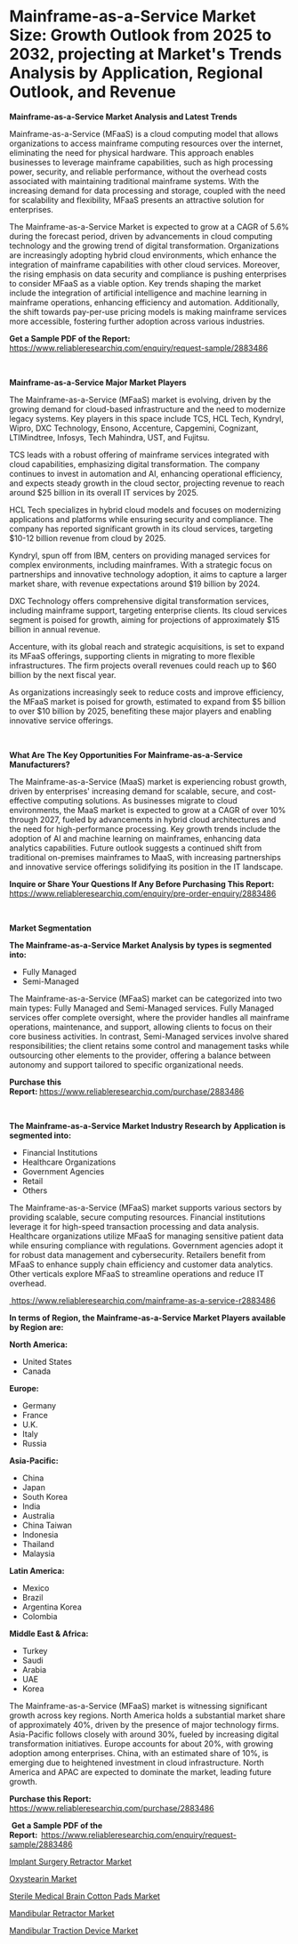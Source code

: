 <p><h1>Mainframe-as-a-Service Market Size: Growth Outlook from 2025 to 2032, projecting at Market's Trends Analysis by Application, Regional Outlook, and Revenue</h1></p><p><strong>Mainframe-as-a-Service Market Analysis and Latest Trends</strong></p>
<p><p>Mainframe-as-a-Service (MFaaS) is a cloud computing model that allows organizations to access mainframe computing resources over the internet, eliminating the need for physical hardware. This approach enables businesses to leverage mainframe capabilities, such as high processing power, security, and reliable performance, without the overhead costs associated with maintaining traditional mainframe systems. With the increasing demand for data processing and storage, coupled with the need for scalability and flexibility, MFaaS presents an attractive solution for enterprises.</p><p>The Mainframe-as-a-Service Market is expected to grow at a CAGR of 5.6% during the forecast period, driven by advancements in cloud computing technology and the growing trend of digital transformation. Organizations are increasingly adopting hybrid cloud environments, which enhance the integration of mainframe capabilities with other cloud services. Moreover, the rising emphasis on data security and compliance is pushing enterprises to consider MFaaS as a viable option. Key trends shaping the market include the integration of artificial intelligence and machine learning in mainframe operations, enhancing efficiency and automation. Additionally, the shift towards pay-per-use pricing models is making mainframe services more accessible, fostering further adoption across various industries.</p></p>
<p><strong>Get a Sample PDF of the Report:&nbsp;</strong> <a href="https://www.reliableresearchiq.com/enquiry/request-sample/2883486?utm_campaign=103&utm_medium=2&utm_source=Github&utm_content=ia&utm_term=13032025&utm_id=mainframe-as-a-service">https://www.reliableresearchiq.com/enquiry/request-sample/2883486</a></p>
<p>&nbsp;</p>
<p><strong>Mainframe-as-a-Service Major Market Players</strong></p>
<p><p>The Mainframe-as-a-Service (MFaaS) market is evolving, driven by the growing demand for cloud-based infrastructure and the need to modernize legacy systems. Key players in this space include TCS, HCL Tech, Kyndryl, Wipro, DXC Technology, Ensono, Accenture, Capgemini, Cognizant, LTIMindtree, Infosys, Tech Mahindra, UST, and Fujitsu.</p><p>TCS leads with a robust offering of mainframe services integrated with cloud capabilities, emphasizing digital transformation. The company continues to invest in automation and AI, enhancing operational efficiency, and expects steady growth in the cloud sector, projecting revenue to reach around $25 billion in its overall IT services by 2025.</p><p>HCL Tech specializes in hybrid cloud models and focuses on modernizing applications and platforms while ensuring security and compliance. The company has reported significant growth in its cloud services, targeting $10-12 billion revenue from cloud by 2025.</p><p>Kyndryl, spun off from IBM, centers on providing managed services for complex environments, including mainframes. With a strategic focus on partnerships and innovative technology adoption, it aims to capture a larger market share, with revenue expectations around $19 billion by 2024.</p><p>DXC Technology offers comprehensive digital transformation services, including mainframe support, targeting enterprise clients. Its cloud services segment is poised for growth, aiming for projections of approximately $15 billion in annual revenue.</p><p>Accenture, with its global reach and strategic acquisitions, is set to expand its MFaaS offerings, supporting clients in migrating to more flexible infrastructures. The firm projects overall revenues could reach up to $60 billion by the next fiscal year.</p><p>As organizations increasingly seek to reduce costs and improve efficiency, the MFaaS market is poised for growth, estimated to expand from $5 billion to over $10 billion by 2025, benefiting these major players and enabling innovative service offerings.</p></p>
<p>&nbsp;</p>
<p><strong>What Are The Key Opportunities For Mainframe-as-a-Service Manufacturers?</strong></p>
<p><p>The Mainframe-as-a-Service (MaaS) market is experiencing robust growth, driven by enterprises' increasing demand for scalable, secure, and cost-effective computing solutions. As businesses migrate to cloud environments, the MaaS market is expected to grow at a CAGR of over 10% through 2027, fueled by advancements in hybrid cloud architectures and the need for high-performance processing. Key growth trends include the adoption of AI and machine learning on mainframes, enhancing data analytics capabilities. Future outlook suggests a continued shift from traditional on-premises mainframes to MaaS, with increasing partnerships and innovative service offerings solidifying its position in the IT landscape.</p></p>
<p><strong>Inquire or Share Your Questions If Any Before Purchasing This Report:</strong> <a href="https://www.reliableresearchiq.com/enquiry/pre-order-enquiry/2883486?utm_campaign=103&utm_medium=2&utm_source=Github&utm_content=ia&utm_term=13032025&utm_id=mainframe-as-a-service">https://www.reliableresearchiq.com/enquiry/pre-order-enquiry/2883486</a></p>
<p>&nbsp;</p>
<p><strong>Market Segmentation</strong></p>
<p><strong>The Mainframe-as-a-Service Market Analysis by types is segmented into:</strong></p>
<p><ul><li>Fully Managed</li><li>Semi-Managed</li></ul></p>
<p><p>The Mainframe-as-a-Service (MFaaS) market can be categorized into two main types: Fully Managed and Semi-Managed services. Fully Managed services offer complete oversight, where the provider handles all mainframe operations, maintenance, and support, allowing clients to focus on their core business activities. In contrast, Semi-Managed services involve shared responsibilities; the client retains some control and management tasks while outsourcing other elements to the provider, offering a balance between autonomy and support tailored to specific organizational needs.</p></p>
<p><strong>Purchase this Report:&nbsp;</strong><a href="https://www.reliableresearchiq.com/purchase/2883486?utm_campaign=103&utm_medium=2&utm_source=Github&utm_content=ia&utm_term=13032025&utm_id=mainframe-as-a-service">https://www.reliableresearchiq.com/purchase/2883486</a></p>
<p>&nbsp;</p>
<p><strong>The Mainframe-as-a-Service Market Industry Research by Application is segmented into:</strong></p>
<p><ul><li>Financial Institutions</li><li>Healthcare Organizations</li><li>Government Agencies</li><li>Retail</li><li>Others</li></ul></p>
<p><p>The Mainframe-as-a-Service (MFaaS) market supports various sectors by providing scalable, secure computing resources. Financial institutions leverage it for high-speed transaction processing and data analysis. Healthcare organizations utilize MFaaS for managing sensitive patient data while ensuring compliance with regulations. Government agencies adopt it for robust data management and cybersecurity. Retailers benefit from MFaaS to enhance supply chain efficiency and customer data analytics. Other verticals explore MFaaS to streamline operations and reduce IT overhead.</p></p>
<p><a href="https://www.reliableresearchiq.com/mainframe-as-a-service-r2883486?utm_campaign=103&utm_medium=2&utm_source=Github&utm_content=ia&utm_term=13032025&utm_id=mainframe-as-a-service">&nbsp;https://www.reliableresearchiq.com/mainframe-as-a-service-r2883486</a></p>
<p><strong>In terms of Region, the Mainframe-as-a-Service Market Players available by Region are:</strong></p>
<p>
    <p> <strong> North America: </strong>
        <ul>
            <li>United States</li>
            <li>Canada</li>
        </ul>
        </p> 
    <p> <strong> Europe: </strong>
        <ul>
            <li>Germany</li>
            <li>France</li>
            <li>U.K.</li>
            <li>Italy</li>
            <li>Russia</li>
        </ul>
        </p> 
    <p> <strong> Asia-Pacific: </strong>
        <ul>
            <li>China</li>
            <li>Japan</li>
            <li>South Korea</li>
            <li>India</li>
            <li>Australia</li>
            <li>China Taiwan</li>
            <li>Indonesia</li>
            <li>Thailand</li>
            <li>Malaysia</li>
        </ul>
        </p> 
    <p> <strong> Latin America: </strong>
        <ul>
            <li>Mexico</li>
            <li>Brazil</li>
            <li>Argentina Korea</li>
            <li>Colombia</li>
        </ul>
        </p> 
    <p> <strong> Middle East & Africa: </strong>
        <ul>
            <li>Turkey</li>
            <li>Saudi</li>
            <li>Arabia</li>
            <li>UAE</li>
            <li>Korea</li>
        </ul>
    </p>
    </p>
<p><p>The Mainframe-as-a-Service (MFaaS) market is witnessing significant growth across key regions. North America holds a substantial market share of approximately 40%, driven by the presence of major technology firms. Asia-Pacific follows closely with around 30%, fueled by increasing digital transformation initiatives. Europe accounts for about 20%, with growing adoption among enterprises. China, with an estimated share of 10%, is emerging due to heightened investment in cloud infrastructure. North America and APAC are expected to dominate the market, leading future growth.</p></p>
<p><strong>Purchase this Report: </strong><a href="https://www.reliableresearchiq.com/purchase/2883486?utm_campaign=103&utm_medium=2&utm_source=Github&utm_content=ia&utm_term=13032025&utm_id=mainframe-as-a-service">https://www.reliableresearchiq.com/purchase/2883486</a></p>
<p>&nbsp;<strong>Get a Sample PDF of the Report:&nbsp;&nbsp;</strong><a href="https://www.reliableresearchiq.com/enquiry/request-sample/2883486?utm_campaign=103&utm_medium=2&utm_source=Github&utm_content=ia&utm_term=13032025&utm_id=mainframe-as-a-service">https://www.reliableresearchiq.com/enquiry/request-sample/2883486</a></p>
<p><strong></strong></p>
<p><p><a href="https://github.com/zeyddaddo4/Market-Research-Report-List-1/blob/main/implant-surgery-retractor-market.md?utm_campaign=103&utm_medium=2&utm_source=Github&utm_content=ia&utm_term=13032025&utm_id=mainframe-as-a-service">Implant Surgery Retractor Market</a></p><p><a href="https://github.com/siriocooch4a/Market-Research-Report-List-1/blob/main/oxystearin-market.md?utm_campaign=103&utm_medium=2&utm_source=Github&utm_content=ia&utm_term=13032025&utm_id=mainframe-as-a-service">Oxystearin Market</a></p><p><a href="https://github.com/yakobotege/Market-Research-Report-List-1/blob/main/sterile-medical-brain-cotton-pads-market.md?utm_campaign=103&utm_medium=2&utm_source=Github&utm_content=ia&utm_term=13032025&utm_id=mainframe-as-a-service">Sterile Medical Brain Cotton Pads Market</a></p><p><a href="https://github.com/snakewaduddx/Market-Research-Report-List-1/blob/main/mandibular-retractor-market.md?utm_campaign=103&utm_medium=2&utm_source=Github&utm_content=ia&utm_term=13032025&utm_id=mainframe-as-a-service">Mandibular Retractor Market</a></p><p><a href="https://github.com/sakuniniray98/Market-Research-Report-List-1/blob/main/mandibular-traction-device-market.md?utm_campaign=103&utm_medium=2&utm_source=Github&utm_content=ia&utm_term=13032025&utm_id=mainframe-as-a-service">Mandibular Traction Device Market</a></p></p>